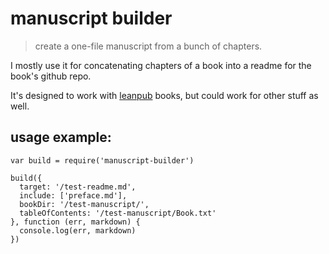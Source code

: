 # manuscript builder
> create a one-file manuscript from a bunch of chapters.

I mostly use it for concatenating chapters of a book into a readme for the book's github repo.

It's designed to work with [leanpub](http://leanpub.com) books, but could work for other stuff as well.

## usage example:

```
var build = require('manuscript-builder')

build({
  target: '/test-readme.md',
  include: ['preface.md'],
  bookDir: '/test-manuscript/',
  tableOfContents: '/test-manuscript/Book.txt'
}, function (err, markdown) {
  console.log(err, markdown)
})
```
